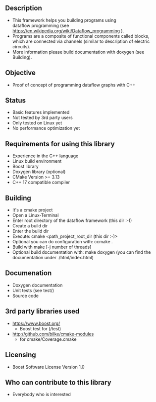 ## Description
  * This framework helps you building programs using  
    dataflow programming 
    (see https://en.wikipedia.org/wiki/Dataflow_programming ).
  * Programs are a composite of functional components called blocks, which are
    connected via channels (similar to description of electric circuits).
  * More information please build documentation with doxygen (see Building).

## Objective
  * Proof of concept of programming dataflow graphs with C++

## Status
  * Basic features implemented
  * Not tested by 3rd party users
  * Only tested on Linux yet
  * No performance optimization yet
  
## Requirements for using this library 
  * Experience in the C++ language
  * Linux build environment
  * Boost library
  * Doxygen library (optional)
  * CMake Version >= 3.13 
  * C++ 17 compatible compiler 

## Building
  * It's a cmake project
  * Open a Linux-Terminal
  * Enter root directory of the dataflow framework (this dir :-))
  * Create a build dir
  * Enter the build dir
  * Execute: cmake <path_project_root_dir (this dir :-)>
  * Optional you can do configuration with: ccmake .
  * Build with make [-j number of threads]
  * Optional build documentation with: make doxygen
    (you can find the documentation under ./html/index.html)

## Documenation
  * Doxygen documentation
  * Unit tests (see test/)
  * Source code

## 3rd party libraries used
  * https://www.boost.org/ 
    * Boost test for (/test) 
  * http://github.com/bilke/cmake-modules
    * for cmake/Coverage.cmake

## Licensing
  * Boost Software License Version 1.0 

## Who can contribute to this library
  * Everybody who is interested 
